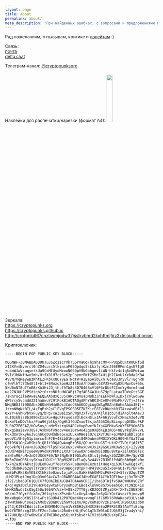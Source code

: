 ```yaml
---
layout: page
title: About
permalink: about/
meta_description: "При найденных ошибках, с вопросами и предложениями просьба писать по адресам на данной странице"
---
```


Рад пожеланиям, отзывывам, критике и <a href="/donate">донейтам</a> :)

Связь:<br><a href="mailto:cryptopunks.org@gmail.com">почта</a><br>
<a href="https://i.delta.chat/#AE84006D743FF86B6E19BBD90814CD209B4BA251&a=lvxvq03ft%40nine.testrun.org&n=cryptopunks&i=-AJLT9K2TuLllhjAQQ6yDi17&s=HIZ1BRY96E3VwlkCRd9jL_s1" target="_blank">delta chat</a>

Телеграм-канал: <a href="https://t.me/cryptopunksorg" target="_blank">@cryptopunksorg</a><br>

Наклейки для распечатки/нарезки (формат А4):
<a href="/assets/images/cryptopunks_stickers_a4.pdf" target="_blank"><img src="/assets/images/cryptopunks_stickers_a4_preview.png" style="width: 20%; margin: 7px 0px;" /></a>

Зеркала:<br>
<a href="https://cryptopunks.org">https://cryptopunks.org</a><br>
<a href="https://cryptopunks.github.io">https://cryptopunks.github.io</a><br>
<a href="http://crptpnkdl67cnztiwmjgdw37jsslkybmd2kohftmjfirz2xlnioudbid.onion">http://crptpnkdl67cnztiwmjgdw37jsslkybmd2kohftmjfirz2xlnioudbid.onion</a><br>

Криптоключик:

```
-----BEGIN PGP PUBLIC KEY BLOCK-----

mQGNBF+30NABDADDOOTuJoZczzCYVkT56rVaOoFhx9hscMm+FPUqSbCKtROCRfSd
zI2KVvmNversl0nZD4vuss5tkimsaF65Qpdqo5sLkafynKznJ66ERPmn1gsU7IgO
+uamWJwVcuqyntkUa9CeMIUyoMcowNG69pV9b0ahgmv1LWNrhkfv4c1q5vUPwiwu
5VIVJhKKfHwo5mh/H+fX81M7ctSvK2pCoynrPKfZSMnZ4Hjjh7IAxUlXxDda2KB4
4VvN7VqReywBzKhtLZFKbKx8UYyEaTNqtRTHIEaSAibLxnTGce0J3nyvl/TughRK
cfwVlhYt73hdEt1+bt1+8NnzoSomHzZIt0xA/hDaWkcGZVJS+wXqUXbNwvCs+65c
5kU0nNT8uTYmR8/KA3HiJDjthLfhTb8s3D7B468xVl6P6rDUdFCImnYyHnre4nnd
ua27NJUHJVPSdigb2tO+roNUfuHWCWBji7qfAR5GW1UuSZ9pFLataaTDVxGttSGE
7IRnrucZleRAwsEAEQEAAbQxQ3J5cHRvcHVua3Mub3JnIEFkbWluIDxjcnlwdG9w
dW5rcy5vcmdAZ21haWwuY29tPokB1AQTAQgAPhYhBO2HCeOPe9NaFk/V/Yj+Jtro
NMqNBQJft9DQAhsDBQkHhM4ABQsJCAcCBhUKCQgLAgQWAgMBAh4BAheAAAoJEIj+
JtroNMqNk0IL/AzFqP+h2pClFVqEPSOS05EZKZKjrE8ZVxRKohk0JT4+v4s6Bt11
UxYY+6yhRVbVxFuyq/bPp/cWZBeizSnCWgV3xf7x/A/KjlK1cbJjdIA4Slt4Ae/J
mLI0zk8js8b109GxCzsXu+HguRFsuydz83lEckHSlxJA+66jVcwfcXNach3o4vVQ
DcXmYLnDO/tkx/Pou96jblky/DgHt3fGdZvxoT5sjxA4DSX6pBLimpcqOVDkuFkF
2LRbZ7F6EAZ/HCw5oy/LnMe5+krgXV4RCxVupBwxfNJXpXXPMkwSzWXF6P9Gm3Ik
bvxg5Baievy30SYJAxbN6fy9oov4eoI0rG4u4Zgs9XBbKEB3mO5+UByrkglkk7vL
PqkdXotkkyAuJvqh6CgOUH3dN6oxnzULknMWe1SO/oiXVfJGn+pJVNKIuBDlzgtm
qwpVCiVh0y51plmrcu4hF7E+4BLbD1Hogbt84RQnbesPMOIXYOKL909HlYGaT7wW
QTfDSW1OqCwMSbkBjQRft9DQAQwAugB+Q5U/QOucrYUuG5TrUiH2fTVOiYjdJf5I
Pg6vkfQ7Ivu+nJGOZ8qPTlp5FxGCKGx5V4hwxCwXJx2X9G502NKUw9cDI+IIy9kQ
3cUd74dWiTzy6eWy9VdNXVFFMJLXVJrbYwwOXnb4ndNSiODBu9Vtp+ZilKK50lsc
ezNfmM6/uMvJnQ7USC6F69/NFtNgRrEI9G5aMaBDlv1j0ekgk3GZZ8KU9+/5pYX8
RK5oZUoCR5LiySKnaJlDUC+l7RpMG2R7xElaQv8z44Vt7BJkRlPd4Eq6bMgdCx0v
7x7m2a3DYAkvzj0UEoKGwuY7e8cVS5+CaQen6mEezHzitHeg+qL63GTpwXEgzxfI
fbJdhdHR852gVlTrzWtnfdF0teVJWp6gYDTpFrHP4jVR3u53x60+GU1/PirEPFMo
emSbPsRk5BmVKSZXthHz5e0zmv1ojxFboi8aHkEAhOWM2xP6E+2d+SfrrU2quTZM
iUM2JPLgtJnqlDgQ3m0S4eCw7nJBABEBAAGJAbwEGAEIACYWIQTthwnjj3vTWhZP
1f2I/iba6DTKjQUCX7fQ0AIbDAUJB4TOAAAKCRCI/iba6DTKjfv5DACWHKOyOZRf
d/qj4g9JDcln2YRHcF0eywtwPGYysuMpBjEBo1kluVWo8G7xGeebCdurC3NzD+1s
kHHKSNwCzIsQ5g15Dw166NYcV3+4+QSx27TY0jcKDZQOfZPjiDX+fXkTcI8U8DEt
v6/mi7fGyrffcX8x/30lojtytXPsv8c3Lc8cyAhdpu2o6yXcYQcfWvqzf9jnqvpM
bKxWbq6cQY8SIJhiwFtiGO9k412P07QmcXHq+xwnqFifC6Mk76RWWKabV3JLVsAB
zTwHtbHNUjsue32AMobvBOaD0vEhGVY6IXo/RpVKoMsDP/zHZna4ClR9oCCUJdbm
pt43jKI9BIBdslzIie1NOM84Cdhye1VZ8SH3yZH3CX8eSo2R9R5tO5fAmYYiELhp
bw2Y6TBSzxgJIRaFFZocJa0ola2Bn0+tNLjEvCAqIk2W0lxDJUQkM3j7ra4yYnL/
Wl7U8LBpkEfw0bwCul8TWEOkdym5Ki+KfsbsdrAIVIt66Vb2UsXpF24=
=ufOs
-----END PGP PUBLIC KEY BLOCK-----
```
